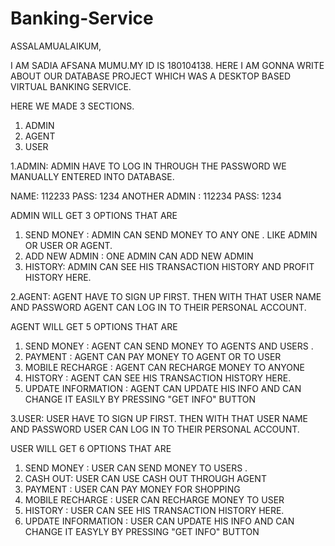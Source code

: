 # Banking-Service


ASSALAMUALAIKUM,

I AM SADIA AFSANA MUMU.MY ID IS 180104138.
HERE I AM GONNA WRITE ABOUT OUR DATABASE PROJECT WHICH WAS A DESKTOP BASED VIRTUAL BANKING SERVICE.

HERE WE MADE  3 SECTIONS.

1. ADMIN 
2. AGENT
3. USER


1.ADMIN: ADMIN HAVE TO LOG IN THROUGH THE PASSWORD WE MANUALLY ENTERED INTO DATABASE.

NAME: 112233
PASS: 1234
ANOTHER ADMIN : 112234
PASS:  1234

ADMIN WILL GET 3 OPTIONS THAT ARE 

1. SEND MONEY : ADMIN CAN SEND MONEY TO ANY ONE . LIKE ADMIN OR USER OR AGENT.
2. ADD NEW ADMIN : ONE ADMIN CAN ADD NEW ADMIN 
3. HISTORY: ADMIN CAN SEE HIS TRANSACTION HISTORY AND PROFIT HISTORY HERE.




2.AGENT: AGENT HAVE TO SIGN UP FIRST. THEN WITH THAT USER NAME AND PASSWORD AGENT CAN LOG IN TO THEIR PERSONAL ACCOUNT. 

AGENT WILL GET 5 OPTIONS THAT ARE 

1. SEND MONEY : AGENT CAN SEND MONEY TO AGENTS AND USERS .
2. PAYMENT : AGENT CAN PAY MONEY TO AGENT OR TO USER 
3. MOBILE RECHARGE : AGENT CAN RECHARGE MONEY TO ANYONE
4. HISTORY : AGENT CAN SEE HIS TRANSACTION HISTORY HERE.
5. UPDATE INFORMATION : AGENT CAN UPDATE HIS INFO AND CAN CHANGE IT EASILY BY PRESSING "GET INFO" BUTTON 





3.USER: USER HAVE TO SIGN UP FIRST. THEN WITH THAT USER NAME AND PASSWORD USER CAN LOG IN TO THEIR PERSONAL ACCOUNT. 

USER WILL GET 6 OPTIONS THAT ARE 

1. SEND MONEY : USER CAN SEND MONEY TO USERS .
2. CASH OUT: USER CAN USE CASH OUT THROUGH AGENT
3. PAYMENT : USER CAN PAY MONEY FOR SHOPPING 
4. MOBILE RECHARGE : USER CAN RECHARGE MONEY TO USER
5. HISTORY : USER CAN SEE HIS TRANSACTION HISTORY HERE.
6. UPDATE INFORMATION : USER CAN UPDATE HIS INFO AND CAN CHANGE IT EASYLY BY PRESSING "GET INFO" BUTTON 
